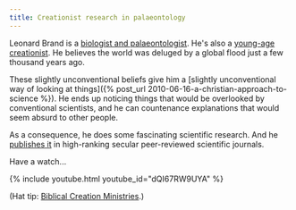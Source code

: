 ```yaml
---
title: Creationist research in palaeontology
---
```

Leonard Brand is a [biologist and palaeontologist](http://resweb.llu.edu/lbrand/). He's also a [young-age creationist](http://www.universitypress.andrews.edu/catalog.php?key=198). He believes the world was deluged by a global flood just a few thousand years ago.

These slightly unconventional beliefs give him a [slightly unconventional way of looking at things]({% post_url 2010-06-16-a-christian-approach-to-science %}). He ends up noticing things that would be overlooked by conventional scientists, and he can countenance explanations that would seem absurd to other people.

As a consequence, he does some fascinating scientific research. And he [publishes it](http://resweb.llu.edu/lbrand/articles.html) in high-ranking secular peer-reviewed scientific journals.

Have a watch...

{% include youtube.html youtube_id="dQI67RW9UYA" %}

(Hat tip: [Biblical Creation Ministries](https://www.facebook.com/biblicalcreationministries/posts/10152121928480380).)
